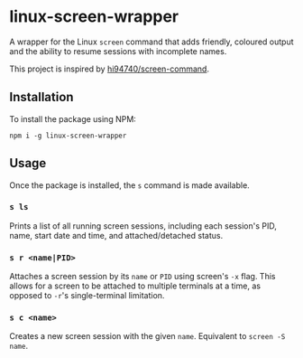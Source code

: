 # linux-screen-wrapper
A wrapper for the Linux `screen` command that adds friendly, coloured output and the ability to resume sessions with incomplete names.

This project is inspired by [hi94740/screen-command](https://github.com/hi94740/screen-command).

## Installation
To install the package using NPM:
```
npm i -g linux-screen-wrapper
```

## Usage
Once the package is installed, the `s` command is made available.

### `s ls`
Prints a list of all running screen sessions, including each session's PID, name, start date and time, and attached/detached status.

### `s r <name|PID>`
Attaches a screen session by its `name` or `PID` using screen's `-x` flag. This allows for a screen to be attached to multiple terminals at a time, as opposed to `-r`'s single-terminal limitation.

### `s c <name>`
Creates a new screen session with the given `name`. Equivalent to `screen -S name`.